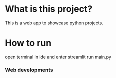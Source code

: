 # What is this project?
This is a web app to showcase python projects.

# How to run 
open terminal in ide and enter streamlit run main.py

### Web developments
